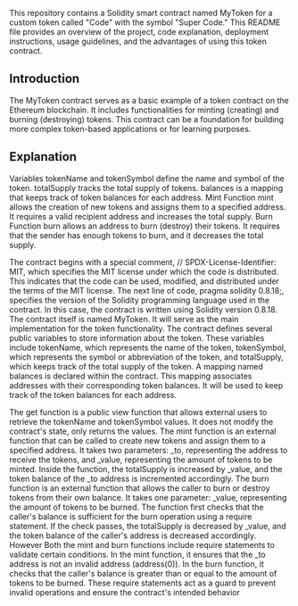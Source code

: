 This repository contains a Solidity smart contract named MyToken for a custom token called "Code" with the symbol "Super Code." This README file provides an overview of the project, code explanation, deployment instructions, usage guidelines, and the advantages of using this token contract.

## Introduction 

The MyToken contract serves as a basic example of a token contract on the Ethereum blockchain. It includes functionalities for minting (creating) and burning (destroying) tokens. This contract can be a foundation for building more complex token-based applications or for learning purposes.

## Explanation

Variables tokenName and tokenSymbol define the name and symbol of the token. totalSupply tracks the total supply of tokens. balances is a mapping that keeps track of token balances for each address. Mint Function mint allows the creation of new tokens and assigns them to a specified address. It requires a valid recipient address and increases the total supply. Burn Function burn allows an address to burn (destroy) their tokens. It requires that the sender has enough tokens to burn, and it decreases the total supply.

The contract begins with a special comment, // SPDX-License-Identifier: MIT, which specifies the MIT license under which the code is distributed. This indicates that the code can be used, modified, and distributed under the terms of the MIT license. The next line of code, pragma solidity 0.8.18;, specifies the version of the Solidity programming language used in the contract. In this case, the contract is written using Solidity version 0.8.18. The contract itself is named MyToken. It will serve as the main implementation for the token functionality. The contract defines several public variables to store information about the token. These variables include tokenName, which represents the name of the token, tokenSymbol, which represents the symbol or abbreviation of the token, and totalSupply, which keeps track of the total supply of the token. A mapping named balances is declared within the contract. This mapping associates addresses with their corresponding token balances. It will be used to keep track of the token balances for each address.

The get function is a public view function that allows external users to retrieve the tokenName and tokenSymbol values. It does not modify the contract's state, only returns the values. The mint function is an external function that can be called to create new tokens and assign them to a specified address. It takes two parameters: _to, representing the address to receive the tokens, and _value, representing the amount of tokens to be minted. Inside the function, the totalSupply is increased by _value, and the token balance of the _to address is incremented accordingly. The burn function is an external function that allows the caller to burn or destroy tokens from their own balance. It takes one parameter: _value, representing the amount of tokens to be burned. The function first checks that the caller's balance is sufficient for the burn operation using a require statement. If the check passes, the totalSupply is decreased by _value, and the token balance of the caller's address is decreased accordingly. However Both the mint and burn functions include require statements to validate certain conditions. In the mint function, it ensures that the _to address is not an invalid address (address(0)). In the burn function, it checks that the caller's balance is greater than or equal to the amount of tokens to be burned. These require statements act as a guard to prevent invalid operations and ensure the contract's intended behavior

